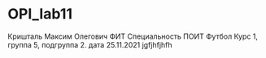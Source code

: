 # OPI_lab11
Кришталь
Максим
Олегович
ФИТ
Специальность ПОИТ
Футбол
Курс 1,  группа 5, подгруппа 2.
дата 25.11.2021
jgfjhfjhfh
